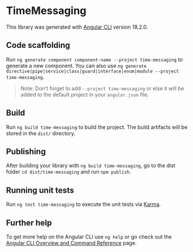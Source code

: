 # TimeMessaging

This library was generated with [Angular CLI](https://github.com/angular/angular-cli) version 18.2.0.

## Code scaffolding

Run `ng generate component component-name --project time-messaging` to generate a new component. You can also use `ng generate directive|pipe|service|class|guard|interface|enum|module --project time-messaging`.
> Note: Don't forget to add `--project time-messaging` or else it will be added to the default project in your `angular.json` file. 

## Build

Run `ng build time-messaging` to build the project. The build artifacts will be stored in the `dist/` directory.

## Publishing

After building your library with `ng build time-messaging`, go to the dist folder `cd dist/time-messaging` and run `npm publish`.

## Running unit tests

Run `ng test time-messaging` to execute the unit tests via [Karma](https://karma-runner.github.io).

## Further help

To get more help on the Angular CLI use `ng help` or go check out the [Angular CLI Overview and Command Reference](https://angular.dev/tools/cli) page.
